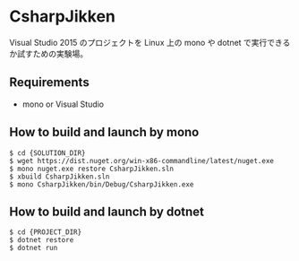 # CsharpJikken
Visual Studio 2015 のプロジェクトを Linux 上の mono や dotnet で実行できるか試すための実験場。

## Requirements
- mono or Visual Studio

## How to build and launch by mono
```
$ cd {SOLUTION_DIR}
$ wget https://dist.nuget.org/win-x86-commandline/latest/nuget.exe
$ mono nuget.exe restore CsharpJikken.sln
$ xbuild CsharpJikken.sln
$ mono CsharpJikken/bin/Debug/CsharpJikken.exe
```

## How to build and launch by dotnet
```
$ cd {PROJECT_DIR}
$ dotnet restore
$ dotnet run
```

